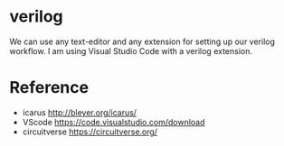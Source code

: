 # verilog

We can use any text-editor and any extension for setting up our verilog workflow. I am using Visual Studio Code with a verilog extension. 

# Reference

- icarus   http://bleyer.org/icarus/
- VScode   https://code.visualstudio.com/download
- circuitverse https://circuitverse.org/


